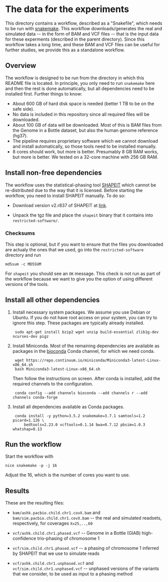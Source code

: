 # The data for the experiments #

This directory contains a workflow, described as a "Snakefile", which
needs to be run with [snakemake](http://snakemake.bitbucket.org).
This workflow downloads/generates the real and simulated data -- in
the form of BAM and VCF files -- that is the input data for these
experments (described in the parent directory).  Since this workflow
takes a long time, and these BAM and VCF files can be useful for
further studies, we provide this as a standalone workflow.

## Overview

The workflow is designed to be run from the directory in which this
README file is located.  In principle, you only need to run
`snakemake` here and then the rest is done automatically, but all
dependencies need to be installed first.  Further things to know:

* About 600 GB of hard disk space is needed (better 1 TB to be on the
  safe side).
* No data is included in this repository since all required files will
  be downloaded.
* About 100 GB of data will be downloaded. Most of this is BAM files
  from the Genome in a Bottle dataset, but also the human genome
  reference (hg37).
* The pipeline requires proprietary software which we cannot download
  and install automatically, so those tools need to be installed
  manually.
* 8 cores should work, but more is better. Presumably 8 GB RAM works,
  but more is better.  We tested on a 32-core machine with 256 GB RAM.

## Install non-free dependencies

The workflow uses the statistical-phasing tool
[SHAPEIT](http://shapeit.fr) which cannot be re-distributed due to the
way that it is licensed.  Before starting the workflow, you need to
install SHAPEIT manually.  To do so:

* Download version v2.r837 of SHAPEIT at
  [link](https://mathgen.stats.ox.ac.uk/genetics_software/shapeit/shapeit.v2.r837.GLIBCv2.12.Linux.static.tgz).

* Unpack the tgz file and place the `shapeit` binary that it contains
  into `restricted-software/`.

### Checksums

This step is optional, but if you want to ensure that the files you downloaded
are actualy the ones that we used, go into the `restricted-software` directory
and run

    md5sum -c MD5SUM

For `shapeit` you should see an `OK` message.  This check is not run
as part of the workflow because we want to give you the option of
using different versions of the tools.

## Install all other dependencies

1. Install necessary system packages. We assume you use Debian or
   Ubuntu. If you do not have root access on your system, you can try
   to ignore this step.  These packages are typically already
   installed.

        sudo apt-get install bzip2 wget unzip build-essential zlib1g-dev ncurses-dev pigz

2. Install Miniconda. Most of the remaining dependencies are available
   as packages in the [bioconda](http://bioconda.github.io/) Conda
   channel, for which we need conda.

        wget https://repo.continuum.io/miniconda/Miniconda3-latest-Linux-x86_64.sh
        bash Miniconda3-latest-Linux-x86_64.sh

    Then follow the instructions on screen. After conda is installed, add the
    required channels to the configuration.

        conda config --add channels bioconda --add channels r --add channels conda-forge

3. Install all dependencies available as Conda packages.

        conda install -y python=3.5.2 snakemake=3.7.1 samtools=1.2 picard=1.126 \
            bedtools=2.23.0 vcftools=0.1.14 bwa=0.7.12 pbsim=1.0.3 whatshap=0.13

## Run the workflow

Start the workflow with

    nice snakemake -p -j 16

Adjust the 16, which is the number of cores you want to use.

## Results

These are the resulting files:

* `bam/ashk.pacbio.child.chr1.covX.bam` and
  `bam/sim.pacbio.child.chr1.covX.bam` -- the real and simulated
  readsets, respectively, for coverages `X=25,..,60`

* `vcf/ashk.child.chr1.phased.vcf` -- Genome in a Bottle (GIAB)
  high-confidence trio-phasing of chromosome 1

* `vcf/sim.child.chr1.phased.vcf` -- a phasing of chromosome 1
  inferred by SHAPEIT that we use to simulate reads

* `vcf/ashk.child.chr1.unphased.vcf` and
  `vcf/sim.child.chr1.unphased.vcf` -- unphased versions of the
  variants that we consider, to be used as input to a phasing method
